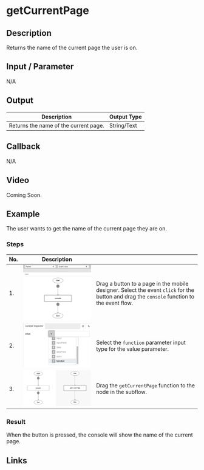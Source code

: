 # getCurrentPage

## Description

Returns the name of the current page the user is on.

## Input / Parameter

N/A

## Output

| Description | Output Type |
| ------ | ------ |
| Returns the name of the current page. | String/Text |

## Callback

N/A

## Video

Coming Soon.

<!-- Format: [![Video]({image-path}?raw=true)]({url-link}) -->

## Example

The user wants to get the name of the current page they are on.

<!-- Share a scenario, like a user requirements. -->

### Steps

| No. | Description |  |
| ------ | ------ | ------ |
| 1. | ![](../getCurrentPage/getCurrentPage-step-1.png?raw=true) | Drag a button to a page in the mobile designer. Select the event `click` for the button and drag the `console` function to the event flow. |
| 2. | ![](../getCurrentPage/getCurrentPage-step-2.png?raw=true) | Select the `function` parameter input type for the value parameter. |
| 3. | ![](../getCurrentPage/getCurrentPage-step-3.png?raw=true) |Drag the `getCurrentPage` function to the node in the subflow. |

<!-- Show the steps and share some screenshots.

1. .....

Format: ![]({image-path}?raw=true) -->

### Result

When the button is pressed, the console will show the name of the current page.

<!-- Explain the output.

Format: ![]({image-path}?raw=true) -->

## Links